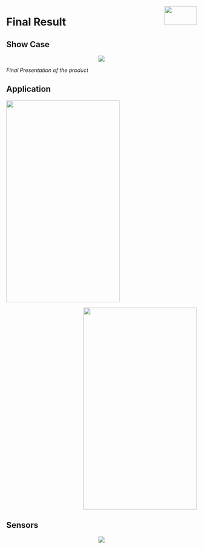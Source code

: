 <p align="right">
<img align="right" src="https://github.com/Air92/Project-CAD/blob/master/Documents/Air92%20Images/Logo.PNG" width="85" height="50"/>
 </p>

# Final Result

## Show Case

<p align="center">
<img align="middle" src="https://github.com/Air92/Project-CAD/blob/master/Documents/Air92%20Images/IMG-20180418-WA0003.jpg"/>
 </p>
 
 *Final Presentation of the product*
 
 ## Application 
 

  <p align="left">
<img  src="https://github.com/Air92/Project-CAD/blob/master/Documents/Air92%20Images/IMG-20180418-WA0001.jpg" width="300" height="534"/>
 </p>

  <p align="right">
<img src="https://github.com/Air92/Project-CAD/blob/master/Documents/Air92%20Images/IMG-20180418-WA0002.jpg"  width="300" height="534"/>
 </p>

## Sensors

 <p align="center">
<img align="middle" src="https://github.com/Air92/Project-CAD/blob/master/Documents/Air92%20Images/20180418_152151.jpg"/>
 </p>

